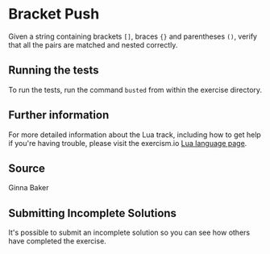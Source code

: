 # Bracket Push

Given a string containing brackets `[]`, braces `{}` and parentheses `()`,
verify that all the pairs are matched and nested correctly.

## Running the tests

To run the tests, run the command `busted` from within the exercise directory.

## Further information

For more detailed information about the Lua track, including how to get help if
you're having trouble, please visit the exercism.io [Lua language page](http://exercism.io/tracks/lua/about).

## Source

Ginna Baker

## Submitting Incomplete Solutions
It's possible to submit an incomplete solution so you can see how others have completed the exercise.

